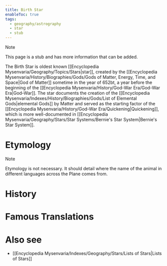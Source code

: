 ```yaml
---
title: Birth Star
enableToc: true
tags:
  - geography/astrography
  - star
  - stub
---
```


> [!note]
> This page is a stub and has more information that can be added.

The Birth Star is oldest known [[Encyclopedia Mysenvaria/Geography/Topics/Stars|star]], created by the [[Encyclopedia Mysenvaria/History/Biographies/Gods/Gods of Matter, Energy, Time, and Space|God of Matter]] sometime in the year of 652bt, a year before the beginning of the [[Encyclopedia Mysenvaria/History/God-War Era/God-War Era|God-War]]. The star documents the creation of the [[Encyclopedia Mysenvaria/Indexes/History/Biographies/Gods/List of Elemental Gods|elemental Gods]] by Matter and served as the starting factor of the [[Encyclopedia Mysenvaria/History/God-War Era/Quickening|Quickening]], which is more well-documented in [[Encyclopedia Mysenvaria/Geography/Stars/Star Systems/Bernie's Star System|Bernie's Star System]].
# Etymology

> [!note]
> Etymology is not necessary. It should detail where the name of the animal in different languages across the Plane comes from.
# History

# Famous Translations

# Also see
- [[Encyclopedia Mysenvaria/Indexes/Geography/Stars/Lists of Stars|Lists of Stars]]

